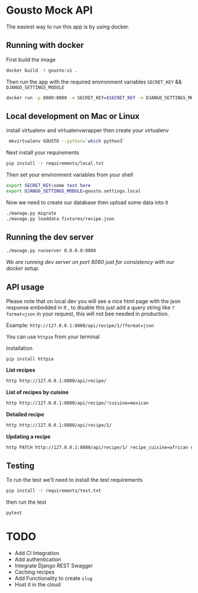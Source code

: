 # Gousto Mock API

The easiest way to run this app is by using docker.

## Running with docker

First build the image

```bash
docker build -t gousto:v1 .
```

Then run the app with the required environment variables `SECRET_KEY` && `DJANGO_SETTINGS_MODULE`

```bash
docker run -p 8080:8080 -e SECRET_KEY=$SECRET_KEY -e DJANGO_SETTINGS_MODULE=gousto.settings.production gousto:v3
```

## Local development on Mac or Linux

install virtualenv and virtualenvwrapper then create your virtualenv

```bash
 mkvirtualenv GOUSTO --python=`which python3` 
```

Next install your requirements

```bash
pip install -r requirements/local.txt
```

Then set your environment variables from your shell

```bash
export SECRET_KEY=some text here
export DJANGO_SETTINGS_MODULE=gousto.settings.local
```

Now we need to create our database then upload some data into it

```bash
./manage.py migrate
./manage.py loaddata fixtures/recipe.json
```


## Running the dev server

```bash
./manage.py runserver 0.0.0.0:8080
```

*We are running dev server on port 8080 just for consistency with our docker setup.*

## API usage


Please note that on local dev you will see a nice html page with the json response embedded in it , to disable this just
 add a query string like `?format=json` in your request, this will not bee needed in production. 
 
Example: `http://127.0.0.1:8080/api/recipe/1/?format=json`

You can use `httpie` from your terminal 

Installation

`pip install httpie`

**List recipes**
```bash
http http://127.0.0.1:8080/api/recipe/
```

**List of recipes by cuisine**
```bash
http http://127.0.0.1:8080/api/recipe/?cuisine=mexican
```

**Detailed recipe**
```bash
http http://127.0.0.1:8080/api/recipe/1/
```

**Updating a recipe**
```bash
http PATCH http://127.0.0.1:8080/api/recipe/1/ recipe_cuisine=african origin_country=Ireland
```

## Testing

To run the test we'll need to install the test requirements

```bash
pip install -r requirements/test.txt
```

then run the test

```bash
pytest
```

TODO
=====
- Add CI Integration
- Add authentication
- Integrate Django REST Swagger
- Caching recipes
- Add Functionality to create `slug`
- Host it in the cloud
